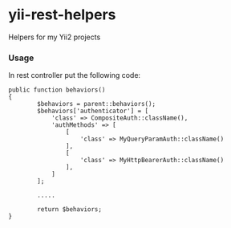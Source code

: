 # yii-rest-helpers

Helpers for my Yii2 projects

### Usage

In rest controller put the following code:
```
public function behaviors()
{
        $behaviors = parent::behaviors();
        $behaviors['authenticator'] = [
            'class' => CompositeAuth::className(),
			'authMethods' => [
				[
                    'class' => MyQueryParamAuth::className()
                ],
				[
                    'class' => MyHttpBearerAuth::className()
                ],
			]
        ];
        
        .....

        return $behaviors;
}
```